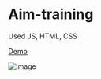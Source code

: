 # Aim-training

Used JS, HTML, CSS

[Demo](https://kameiko-n.github.io/aim-training/)

![image](https://user-images.githubusercontent.com/96421604/202228179-843939fe-5a43-47cc-a669-70c2cb718240.png)
